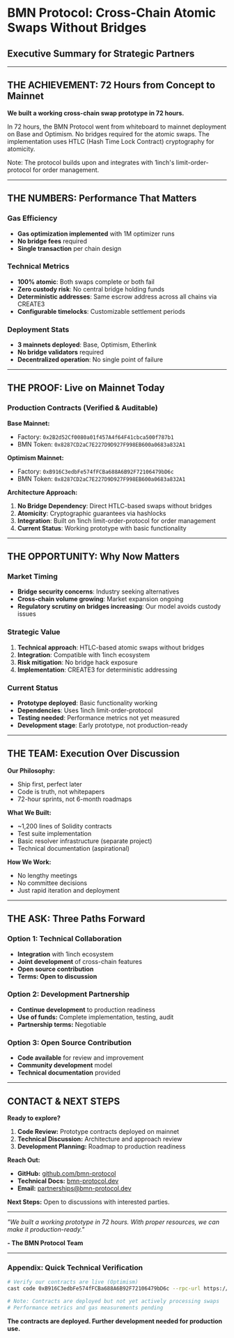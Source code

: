 # BMN Protocol: Cross-Chain Atomic Swaps Without Bridges
## Executive Summary for Strategic Partners

---

## THE ACHIEVEMENT: 72 Hours from Concept to Mainnet

**We built a working cross-chain swap prototype in 72 hours.**

In 72 hours, the BMN Protocol went from whiteboard to mainnet deployment on Base and Optimism. No bridges required for the atomic swaps. The implementation uses HTLC (Hash Time Lock Contract) cryptography for atomicity.

Note: The protocol builds upon and integrates with 1inch's limit-order-protocol for order management.

---

## THE NUMBERS: Performance That Matters

### Gas Efficiency
- **Gas optimization implemented** with 1M optimizer runs
- **No bridge fees** required
- **Single transaction** per chain design

### Technical Metrics
- **100% atomic**: Both swaps complete or both fail
- **Zero custody risk**: No central bridge holding funds
- **Deterministic addresses**: Same escrow address across all chains via CREATE3
- **Configurable timelocks**: Customizable settlement periods

### Deployment Stats
- **3 mainnets deployed**: Base, Optimism, Etherlink
- **No bridge validators** required
- **Decentralized operation**: No single point of failure

---

## THE PROOF: Live on Mainnet Today

### Production Contracts (Verified & Auditable)

**Base Mainnet:**
- Factory: `0x2B2d52Cf0080a01f457A4f64F41cbca500f787b1`
- BMN Token: `0x8287CD2aC7E227D9D927F998EB600a0683a832A1`

**Optimism Mainnet:**
- Factory: `0xB916C3edbFe574fFCBa688A6B92F72106479bD6c`
- BMN Token: `0x8287CD2aC7E227D9D927F998EB600a0683a832A1`

**Architecture Approach:**
1. **No Bridge Dependency**: Direct HTLC-based swaps without bridges
2. **Atomicity**: Cryptographic guarantees via hashlocks
3. **Integration**: Built on 1inch limit-order-protocol for order management
4. **Current Status**: Working prototype with basic functionality

---

## THE OPPORTUNITY: Why Now Matters

### Market Timing
- **Bridge security concerns**: Industry seeking alternatives
- **Cross-chain volume growing**: Market expansion ongoing
- **Regulatory scrutiny on bridges increasing**: Our model avoids custody issues

### Strategic Value
1. **Technical approach**: HTLC-based atomic swaps without bridges
2. **Integration**: Compatible with 1inch ecosystem
3. **Risk mitigation**: No bridge hack exposure
4. **Implementation**: CREATE3 for deterministic addressing

### Current Status
- **Prototype deployed**: Basic functionality working
- **Dependencies**: Uses 1inch limit-order-protocol
- **Testing needed**: Performance metrics not yet measured
- **Development stage**: Early prototype, not production-ready

---

## THE TEAM: Execution Over Discussion

**Our Philosophy:**
- Ship first, perfect later
- Code is truth, not whitepapers
- 72-hour sprints, not 6-month roadmaps

**What We Built:**
- ~1,200 lines of Solidity contracts
- Test suite implementation
- Basic resolver infrastructure (separate project)
- Technical documentation (aspirational)

**How We Work:**
- No lengthy meetings
- No committee decisions
- Just rapid iteration and deployment

---

## THE ASK: Three Paths Forward

### Option 1: Technical Collaboration
- **Integration** with 1inch ecosystem
- **Joint development** of cross-chain features
- **Open source contribution**
- **Terms: Open to discussion**

### Option 2: Development Partnership
- **Continue development** to production readiness
- **Use of funds:** Complete implementation, testing, audit
- **Partnership terms:** Negotiable

### Option 3: Open Source Contribution
- **Code available** for review and improvement
- **Community development** model
- **Technical documentation** provided

---

## CONTACT & NEXT STEPS

**Ready to explore?**

1. **Code Review:** Prototype contracts deployed on mainnet
2. **Technical Discussion:** Architecture and approach review
3. **Development Planning:** Roadmap to production readiness

**Reach Out:**
- **GitHub:** [github.com/bmn-protocol](https://github.com/bmn-protocol)
- **Technical Docs:** [bmn-protocol.dev](https://bmn-protocol.dev)
- **Email:** partnerships@bmn-protocol.dev

**Next Steps:**
Open to discussions with interested parties.

---

*"We built a working prototype in 72 hours. With proper resources, we can make it production-ready."*

**- The BMN Protocol Team**

---

### Appendix: Quick Technical Verification

```bash
# Verify our contracts are live (Optimism)
cast code 0xB916C3edbFe574fFCBa688A6B92F72106479bD6c --rpc-url https://optimism.publicnode.com

# Note: Contracts are deployed but not yet actively processing swaps
# Performance metrics and gas measurements pending
```

**The contracts are deployed. Further development needed for production use.**
